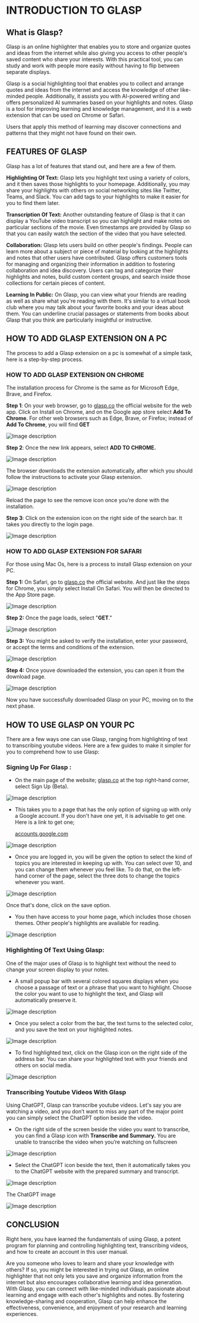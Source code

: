 # INTRODUCTION TO GLASP


## What is Glasp?

Glasp is an online highlighter that enables you to store and organize quotes and ideas from the internet while also giving you access to other people's saved content who share your interests. With this practical tool, you can study and work with people more easily without having to flip between separate displays.

Glasp is a social highlighting tool that enables you to collect and arrange quotes and ideas from the internet and access the knowledge of other like-minded people. Additionally, it assists you with AI-powered writing and offers personalized AI summaries based on your highlights and notes. Glasp is a tool for improving learning and knowledge management, and it is a web extension that can be used on Chrome or Safari. 

Users that apply this method of learning may discover connections and patterns that they might not have found on their own.

## FEATURES OF GLASP

Glasp has a lot of features that stand out, and here are a few of them.

**Highlighting Of Text:** Glasp lets you highlight text using a variety of colors, and it then saves those highlights to your homepage. Additionally, you may share your highlights with others on social networking sites like Twitter, Teams, and Slack. You can add tags to your highlights to make it easier for you to find them later.

**Transcription Of Text:** Another outstanding feature of Glasp is that it can display a YouTube video transcript so you can highlight and make notes on particular sections of the movie. Even timestamps are provided by Glasp so that you can easily watch the section of the video that you have selected.

**Collaboration:** Glasp lets users build on other people's findings. People can learn more about a subject or piece of material by looking at the highlights and notes that other users have contributed. Glasp offers customers tools for managing and organizing their information in addition to fostering collaboration and idea discovery. Users can tag and categorize their highlights and notes, build custom content groups, and search inside those collections for certain pieces of content.

**Learning In Public:** On Glasp, you can view what your friends are reading as well as share what you're reading with them. It's similar to a virtual book club where you may talk about your favorite books and your ideas about them. You can underline crucial passages or statements from books about Glasp that you think are particularly insightful or instructive.

## HOW TO ADD GLASP EXTENSION ON A PC

The process to add a Glasp extension on a pc is somewhat of a simple task, here is a step-by-step process.

### HOW TO ADD GLASP EXTENSION ON CHROME

The installation process for Chrome is the same as for Microsoft Edge, Brave, and Firefox.



**Step 1**: On your web browser, go to [glasp.co](url) the official website for the web app. Click on Install on Chrome, and on the Google app store select **Add To Chrome**. For other web browsers such as Edge, Brave, or Firefox; instead of **Add To Chrome**, you will find **GET**



![Image description](https://dev-to-uploads.s3.amazonaws.com/uploads/articles/avcbdxsby8d28p3n9jlc.jpg)





**Step 2**: Once the new link appears, select **ADD TO CHROME.**



![Image description](https://dev-to-uploads.s3.amazonaws.com/uploads/articles/rvvoe7wbez615o92gevc.png)


The browser downloads the extension automatically, after which you should follow the instructions to activate your Glasp extension.




![Image description](https://dev-to-uploads.s3.amazonaws.com/uploads/articles/xtnhug3qmyj6vtlsbquu.png)

Reload the page to see the remove icon once you’re done with the installation.



**Step 3**: Click on the extension icon on the right side of the search bar. It takes you directly to the login page.




![Image description](https://dev-to-uploads.s3.amazonaws.com/uploads/articles/z1jfprgotyakatluy388.png)


### HOW TO ADD GLASP EXTENSION FOR SAFARI

For those using Mac Os, here is a process to install Glasp extension on your PC.



**Step 1:** On Safari, go to [glasp.co](url) the official website. And just like the steps for Chrome, you simply select Install On Safari. You will then be directed to the App Store page.




![Image description](https://dev-to-uploads.s3.amazonaws.com/uploads/articles/kxhi7sw2hb10xafov2l1.png)


**Step 2:** Once the page loads, select "**GET**."




![Image description](https://dev-to-uploads.s3.amazonaws.com/uploads/articles/pm7uay5ur32psz2fzbpd.png)




**Step 3:** You might be asked to verify the installation, enter your password, or accept the terms and conditions of the extension.




![Image description](https://dev-to-uploads.s3.amazonaws.com/uploads/articles/4wlc57gspi9konfy47nz.png)


**Step 4:** Once youve downloaded the extension, you can open it from the download page.




![Image description](https://dev-to-uploads.s3.amazonaws.com/uploads/articles/6qdmvcfj06oi5a6qss1h.png)


Now you have successfully downloaded Glasp on your PC, moving on to the next phase.

## HOW TO USE GLASP ON YOUR PC

There are a few ways one can use Glasp, ranging from highlighting of text to transcribing youtube videos. Here are a few guides to make it simpler for you to comprehend how to use Glasp:

### Signing Up For Glasp :



* On the main page of the website; [glasp.co](url) at the top right-hand corner, select Sign Up (Beta).

![Image description](https://dev-to-uploads.s3.amazonaws.com/uploads/articles/3xi21u2fopyz0sak533v.png)

* This takes you to a page that has the only option of signing up with only a Google account. If you don't have one yet, it is advisable to get one. Here is a link to get one;

   [ accounts.google.com](url)

![Image description](https://dev-to-uploads.s3.amazonaws.com/uploads/articles/pdqrwak8qryu196zklta.png)



* Once you are logged in, you will be given the option to select the kind of topics you are interested in keeping up with. You can select over 10, and you can change them whenever you feel like. To do that, on the left-hand corner of the page, select the three dots to change the topics whenever you want.

![Image description](https://dev-to-uploads.s3.amazonaws.com/uploads/articles/6q4k75rlimll55etuela.png)

Once that's done, click on the save option.




* You then have access to your home page, which includes those chosen themes. Other people's highlights are available for reading.



![Image description](https://dev-to-uploads.s3.amazonaws.com/uploads/articles/aw6oyodsqjr1b38i0v8y.png)

### Highlighting Of Text Using Glasp:
 One of the major uses of Glasp is to highlight text without the need to change your screen display to your notes.



* A small popup bar with several colored squares displays when you choose a passage of text or a phrase that you want to highlight. Choose the color you want to use to highlight the text, and Glasp will automatically preserve it.

![Image description](https://dev-to-uploads.s3.amazonaws.com/uploads/articles/hp40t3e93e3v87rzx66o.png)

* Once you select a color from the bar, the text turns to the selected color, and you save the text on your highlighted notes.


![Image description](https://dev-to-uploads.s3.amazonaws.com/uploads/articles/ib61nr3qqy26n17b99lb.png)


* To find highlighted text, click on the Glasp icon on the right side of the address bar. You can share your highlighted text with your friends and others on social media.


![Image description](https://dev-to-uploads.s3.amazonaws.com/uploads/articles/oedvct4vit61zrbzc5gt.png)


### Transcribing Youtube Videos With Glasp

Using ChatGPT, Glasp can transcribe youtube videos. Let's say you are watching a video, and you don’t want to miss any part of the major point you can simply select the ChatGPT option beside the video.

* On the right side of the screen beside the video you want to transcribe, you can find a Glasp icon with **Transcribe and Summary.** You are unable to transcribe the video when you’re watching on fullscreen


![Image description](https://dev-to-uploads.s3.amazonaws.com/uploads/articles/vei2cyzppa2avdrupwm8.png)

* Select the ChatGPT icon beside the text, then it automatically takes you to the ChatGPT website with the prepared summary and transcript.

![Image description](https://dev-to-uploads.s3.amazonaws.com/uploads/articles/ek1ei5gv52z659ubg19j.png)

The ChatGPT image


![Image description](https://dev-to-uploads.s3.amazonaws.com/uploads/articles/u2jt77t3rju9con4fcnt.png)

## CONCLUSION

Right here, you have learned the fundamentals of using Glasp, a potent program for planning and controlling highlighting text, transcribing videos, and how to create an account in this user manual.

Are you someone who loves to learn and share your knowledge with others? If so, you might be interested in trying out Glasp, an online highlighter that not only lets you save and organize information from the internet but also encourages collaborative learning and idea generation. With Glasp, you can connect with like-minded individuals passionate about learning and engage with each other's highlights and notes. By fostering knowledge-sharing and cooperation, Glasp can help enhance the effectiveness, convenience, and enjoyment of your research and learning experiences.
